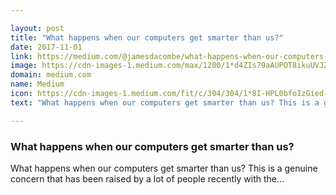```yaml
---

layout: post
title: "What happens when our computers get smarter than us?"
date: 2017-11-01
link: https://medium.com/@jamesdacombe/what-happens-when-our-computers-get-smarter-than-us-3ee2240eb42f?source=rss------machine_learning-5
image: https://cdn-images-1.medium.com/max/1200/1*d4ZIs79aAUPOT8ikuUVJZA.jpeg
domain: medium.com
name: Medium
icon: https://cdn-images-1.medium.com/fit/c/304/304/1*8I-HPL0bfoIzGied-dzOvA.png
text: "What happens when our computers get smarter than us? This is a genuine concern that has been raised by a lot of people recently with the…"

---
```


### What happens when our computers get smarter than us?

What happens when our computers get smarter than us? This is a genuine concern that has been raised by a lot of people recently with the…